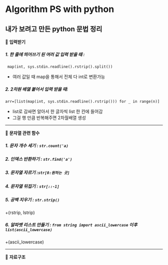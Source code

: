 Algorithm PS with python
=============
내가 보려고 만든 python 문법 정리
---------

📍 **입력받기**

##### 1. 한 줄에 띄어쓰기 된 여러 값 입력 받을 때 : 
```
 map(int, sys.stdin.readline().rstrip().split())
 ```
 + 여러 값일 때 map을 통해서 전체 다 int로 변환가능
 
##### 2. 2차원 배열 붙어서 입력 받을 때:
```arr=[list(map(int, sys.stdin.readline().rstrip())) for _ in range(n)]```
 + list로 감싸면 알아서 한 글자씩 list 한 칸에 들어감
 + 그걸 행 만큼 반복해주면 2차월배열 생성
---------------

📍 **문자열 관련 함수**

##### 1. 문자 개수 세기 : ```str.count('a)```
##### 2. 인덱스 반환하기 : ```str.find('a')```
##### 3. 문자열 자르기 :```str[0:원하는 곳]```
##### 4. 문자열 뒤집기 : ```str[::-1]```
##### 5. 공백 지우기 : ```str.strip()``` 
+(rstrip, lstrip)
##### 6. 알파벳 리스트 만들기 : ```from string import ascii_lowercase``` 이후 ```list(ascii_lowercase)```
+(ascii_lowercase)


--------------
📍 **자료구조**
